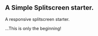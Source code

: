 ## A Simple Splitscreen starter.

A responsive splitscreen starter.


...This is only the beginning!
